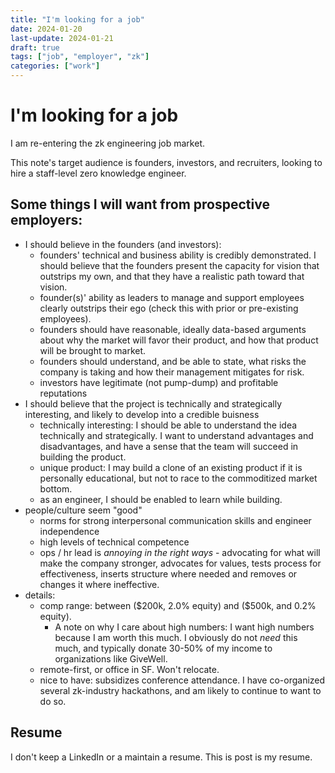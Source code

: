 ```yaml
---
title: "I'm looking for a job"
date: 2024-01-20
last-update: 2024-01-21
draft: true
tags: ["job", "employer", "zk"]
categories: ["work"]
---
```


# I'm looking for a job
I am re-entering the zk engineering job market. 

This note's target audience is founders, investors, and recruiters, looking to hire a staff-level zero knowledge engineer.

## Some things I will want from prospective employers:
- I should believe in the founders (and investors):
    - founders' technical and business ability is credibly demonstrated. I should believe that the founders present the capacity for vision that outstrips my own, and that they have a realistic path toward that vision.
    - founder(s)' ability as leaders to manage and support employees clearly outstrips their ego (check this with prior or pre-existing employees).
    - founders should have reasonable, ideally data-based arguments about why the market will favor their product, and how that product will be brought to market.
    - founders should understand, and be able to state, what risks the company is taking and how their management mitigates for risk.
    - investors have legitimate (not pump-dump) and profitable reputations
- I should believe that the  project is technically and strategically interesting, and likely to develop into a credible buisness
    - technically interesting: I should be able to understand the idea technically and strategically. I want to understand advantages and disadvantages, and have a sense that the team will succeed in building the product.
    - unique product: I may build a clone of an existing product if it is personally educational, but not to race to the commoditized market bottom.
    - as an engineer, I should be enabled to learn while building.
- people/culture seem "good"
    - norms for strong interpersonal communication skills and engineer independence
    - high levels of technical competence
    - ops / hr lead is *annoying in the right ways* - advocating for what will make the company stronger, advocates for values, tests process for effectiveness, inserts structure where needed and removes or changes it where ineffective.
- details:
    - comp range: between (\$200k, 2.0% equity) and (\$500k, and 0.2% equity).
        - A note on why I care about high numbers: I want high numbers because I am worth this much. I obviously do not *need* this much, and typically donate 30-50% of my income to organizations like GiveWell.
    - remote-first, or office in SF. Won't relocate.
    - nice to have: subsidizes conference attendance. I have co-organized several zk-industry hackathons, and am likely to continue to want to do so.

## Resume
I don't keep a LinkedIn or a maintain a resume. This is post is my resume.
